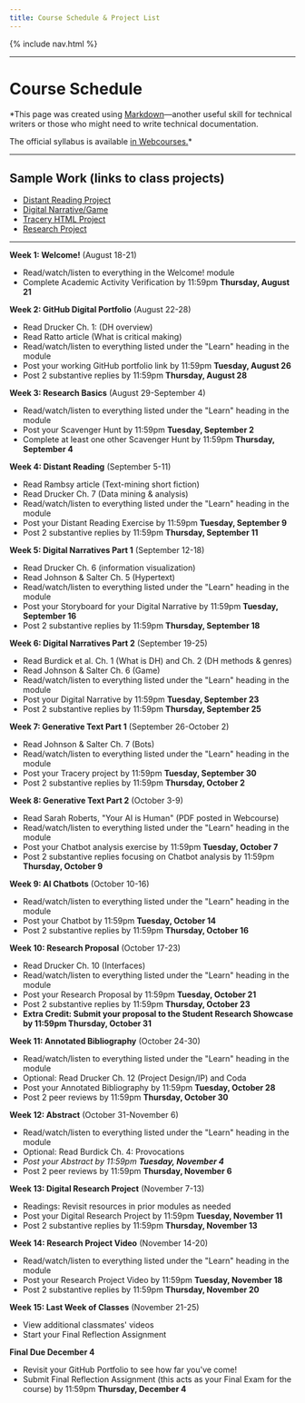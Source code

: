 ```yaml
---
title: Course Schedule & Project List
---
```


{% include nav.html %}

---
# Course Schedule 


*This page was created using [Markdown](https://www.markdownguide.org/cheat-sheet/)—another useful skill for technical writers or those who might need to write technical documentation.

The official syllabus is available [in Webcourses.](https://webcourses.ucf.edu/courses/1488031/external_tools/374802)* 

---
## **Sample Work (links to class projects)**
- [Distant Reading Project](distantreading.md)
- [Digital Narrative/Game](game.html)
- [Tracery HTML Project](tracery.html)
- [Research Project](researchproject.md)
  
---  
  
**Week 1: Welcome!** (August 18-21)  
- Read/watch/listen to everything in the Welcome! module  
- Complete Academic Activity Verification by 11:59pm **Thursday, August 21**

**Week 2: GitHub Digital Portfolio** (August 22-28)  
- Read Drucker Ch. 1: (DH overview)  
- Read Ratto article (What is critical making)  
- Read/watch/listen to everything listed under the "Learn" heading in the module  
- Post your working GitHub portfolio link by 11:59pm **Tuesday, August 26**  
- Post 2 substantive replies by 11:59pm **Thursday, August 28**

**Week 3: Research Basics** (August 29-September 4)  
- Read/watch/listen to everything listed under the "Learn" heading in the module  
- Post your Scavenger Hunt by 11:59pm **Tuesday, September 2**  
- Complete at least one other Scavenger Hunt by 11:59pm **Thursday, September 4**

**Week 4: Distant Reading** (September 5-11)  
- Read Rambsy article (Text-mining short fiction)  
- Read Drucker Ch. 7 (Data mining & analysis)  
- Read/watch/listen to everything listed under the "Learn" heading in the module  
- Post your Distant Reading Exercise by 11:59pm **Tuesday, September 9**  
- Post 2 substantive replies by 11:59pm **Thursday, September 11**

**Week 5: Digital Narratives Part 1** (September 12-18)  
- Read Drucker Ch. 6 (information visualization)  
- Read Johnson & Salter Ch. 5 (Hypertext)  
- Read/watch/listen to everything listed under the "Learn" heading in the module  
- Post your Storyboard for your Digital Narrative by 11:59pm **Tuesday, September 16**  
- Post 2 substantive replies by 11:59pm **Thursday, September 18**

**Week 6: Digital Narratives Part 2** (September 19-25)  
- Read Burdick et al. Ch. 1 (What is DH) and Ch. 2 (DH methods & genres)  
- Read Johnson & Salter Ch. 6 (Game)  
- Read/watch/listen to everything listed under the "Learn" heading in the module  
- Post your Digital Narrative by 11:59pm **Tuesday, September 23**  
- Post 2 substantive replies by 11:59pm **Thursday, September 25**

**Week 7: Generative Text Part 1** (September 26-October 2)  
- Read Johnson & Salter Ch. 7 (Bots)  
- Read/watch/listen to everything listed under the "Learn" heading in the module  
- Post your Tracery project by 11:59pm **Tuesday, September 30**  
- Post 2 substantive replies by 11:59pm **Thursday, October 2**

**Week 8: Generative Text Part 2** (October 3-9)  
- Read Sarah Roberts, "Your AI is Human" (PDF posted in Webcourse)  
- Read/watch/listen to everything listed under the "Learn" heading in the module  
- Post your Chatbot analysis exercise by 11:59pm **Tuesday, October 7**  
- Post 2 substantive replies focusing on Chatbot analysis by 11:59pm **Thursday, October 9**

**Week 9: AI Chatbots** (October 10-16)  
- Read/watch/listen to everything listed under the "Learn" heading in the module  
- Post your Chatbot by 11:59pm **Tuesday, October 14**  
- Post 2 substantive replies by 11:59pm **Thursday, October 16**

**Week 10: Research Proposal** (October 17-23)  
- Read Drucker Ch. 10 (Interfaces)  
- Read/watch/listen to everything listed under the "Learn" heading in the module  
- Post your Research Proposal by 11:59pm **Tuesday, October 21**  
- Post 2 substantive replies by 11:59pm **Thursday, October 23**  
- **Extra Credit: Submit your proposal to the Student Research Showcase by 11:59pm Thursday, October 31**

**Week 11: Annotated Bibliography** (October 24-30)  
- Read/watch/listen to everything listed under the "Learn" heading in the module  
- Optional: Read Drucker Ch. 12 (Project Design/IP) and Coda  
- Post your Annotated Bibliography by 11:59pm **Tuesday, October 28**  
- Post 2 peer reviews by 11:59pm **Thursday, October 30**

**Week 12: Abstract** (October 31-November 6)  
- Read/watch/listen to everything listed under the "Learn" heading in the module  
- Optional: Read Burdick Ch. 4: Provocations  
- *Post your Abstract by 11:59pm **Tuesday, November 4***  
- Post 2 peer reviews by 11:59pm **Thursday, November 6**

**Week 13: Digital Research Project** (November 7-13)  
- Readings: Revisit resources in prior modules as needed  
- Post your Digital Research Project by 11:59pm **Tuesday, November 11**  
- Post 2 substantive replies by 11:59pm **Thursday, November 13**

**Week 14: Research Project Video** (November 14-20)  
- Read/watch/listen to everything listed under the "Learn" heading in the module  
- Post your Research Project Video by 11:59pm **Tuesday, November 18**  
- Post 2 substantive replies by 11:59pm **Thursday, November 20**

**Week 15: Last Week of Classes** (November 21-25)  
- View additional classmates' videos  
- Start your Final Reflection Assignment

**Final Due December 4**  
- Revisit your GitHub Portfolio to see how far you've come!  
- Submit Final Reflection Assignment (this acts as your Final Exam for the course) by 11:59pm **Thursday, December 4**
